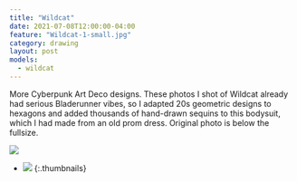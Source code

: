```yaml
---
title: "Wildcat"
date: 2021-07-08T12:00:00-04:00
feature: "Wildcat-1-small.jpg"
category: drawing
layout: post
models:
  - wildcat
---
```


More Cyberpunk Art Deco designs. These photos I shot of Wildcat already had serious Bladerunner vibes, so I adapted 20s geometric designs to hexagons and added thousands of hand-drawn sequins to this bodysuit, which I had made from an old prom dress.  Original photo is below the fullsize.

[![]({{site.static}}{{page.url}}/Wildcat-1-large.jpg)]({{site.static}}{{page.url}}/Wildcat-1-large.jpg)

* [![]({{site.static}}{{page.url}}/IMG_6474.jpg)]({{site.static}}{{page.url}}/IMG_6474.jpg)
{:.thumbnails}